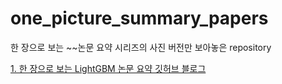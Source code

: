 # one_picture_summary_papers
한 장으로 보는 ~~논문 요약 시리즈의 사진 버전만 보아놓은 repository

[1. 한 장으로 보는 LightGBM 논문 요약 깃허브 블로그](https://bluemumin.github.io/review/2021/04/11/Review-onepicturelgbm/)
